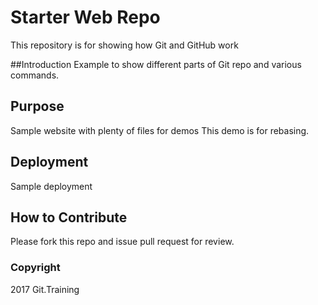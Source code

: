 # Starter Web Repo

This repository is for showing how Git and GitHub work

##Introduction
Example to show different parts of Git repo and various commands.

## Purpose

Sample website with plenty of files for demos
This demo is for rebasing.

## Deployment
Sample deployment

## How to Contribute
Please fork this repo and issue pull request for review.

### Copyright
2017 Git.Training
